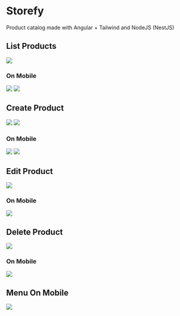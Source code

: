 # Storefy
Product catalog made with Angular + Tailwind and NodeJS (NestJS)

## **List Products**
![](https://raw.githubusercontent.com/DevNavarrom/Storefy/main/assets/products-list-pc.png)
### On Mobile
![](https://raw.githubusercontent.com/DevNavarrom/Storefy/main/assets/products-list-mobile.png)
![](https://raw.githubusercontent.com/DevNavarrom/Storefy/main/assets/products-list-mobile2.png)

## **Create Product**
![](https://raw.githubusercontent.com/DevNavarrom/Storefy/main/assets/products-create-pc.png)
![](https://raw.githubusercontent.com/DevNavarrom/Storefy/main/assets/products-create-valid-pc.png)
### On Mobile
![](https://raw.githubusercontent.com/DevNavarrom/Storefy/main/assets/products-create-mobile.png)
![](https://raw.githubusercontent.com/DevNavarrom/Storefy/main/assets/products-create-mobile2.png)

## **Edit Product**
![](https://raw.githubusercontent.com/DevNavarrom/Storefy/main/assets/products-edit-pc.png)
### On Mobile
![](https://raw.githubusercontent.com/DevNavarrom/Storefy/main/assets/products-edit-mobile.png)

## **Delete Product**
![](https://raw.githubusercontent.com/DevNavarrom/Storefy/main/assets/products-delete-pc.png)
### On Mobile
![](https://raw.githubusercontent.com/DevNavarrom/Storefy/main/assets/products-delete-mobile.png)

## **Menu On Mobile**
![](https://raw.githubusercontent.com/DevNavarrom/Storefy/main/assets/aside-menu-mobile.png)
